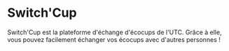 Switch'Cup
==========

Switch'Cup est la plateforme d'échange d'écocups de l'UTC. Grâce à elle, vous pouvez facilement échanger vos écocups avec d'autres personnes !

